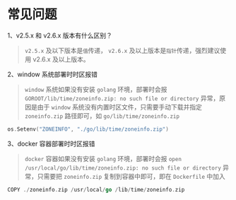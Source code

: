 # 常见问题

1、v2.5.x 和 v2.6.x 版本有什么区别？
> `v2.5.x` 及以下版本是`值`传递， `v2.6.x` 及以上版本是`指针`传递，强烈建议使用 v2.6.x 及以上版本。

2、window 系统部署时时区报错

> `window` 系统如果没有安装 `golang` 环境，部署时会报 `GOROOT/lib/time/zoneinfo.zip: no such file or directory` 异常，原因是由于
> `window` 系统没有内置时区文件，只需要手动下载并指定 `zoneinfo.zip` 路径即可，如 `go/lib/time/zoneinfo.zip`

```go
os.Setenv("ZONEINFO", "./go/lib/time/zoneinfo.zip")
```

3、docker 容器部署时时区报错

> `docker` 容器如果没有安装 `golang` 环境，部署时会报 `open /usr/local/go/lib/time/zoneinfo.zip: no such file or directory`
> 异常，只需要把 `zoneinfo.zip` 复制到容器中即可，即在 `Dockerfile` 中加入

```go
COPY ./zoneinfo.zip /usr/local/go /lib/time/zoneinfo.zip
```